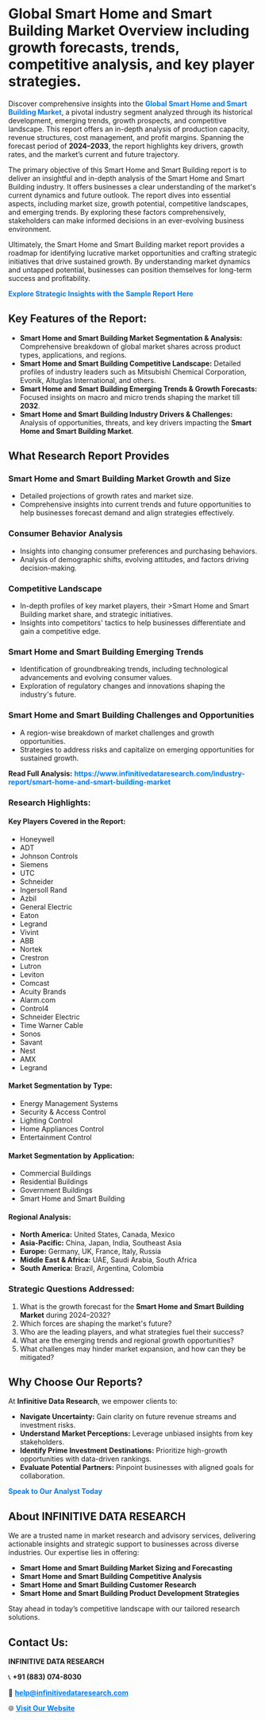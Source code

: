 <h1>Global Smart Home and Smart Building Market Overview including growth forecasts, trends, competitive analysis, and key player strategies.</h1>
<p>
Discover comprehensive insights into the 
<a href="https://www.infinitivedataresearch.com/industry-report/smart-home-and-smart-building-market" rel="dofollow" style="color: #007BFF; text-decoration: none;"><strong>Global Smart Home and Smart Building Market</strong></a>, a pivotal industry segment analyzed through its historical development, emerging trends, growth prospects, and competitive landscape. This report offers an in-depth analysis of production capacity, revenue structures, cost management, and profit margins. Spanning the forecast period of <strong>2024–2033</strong>, the report highlights key drivers, growth rates, and the market’s current and future trajectory.
</p>
<p>
The primary objective of this Smart Home and Smart Building report is to deliver an insightful and in-depth analysis of the Smart Home and Smart Building industry. It offers businesses a clear understanding of the market's current dynamics and future outlook. The report dives into essential aspects, including market size, growth potential, competitive landscapes, and emerging trends. By exploring these factors comprehensively, stakeholders can make informed decisions in an ever-evolving business environment.
</p>
<p>
Ultimately, the Smart Home and Smart Building market report provides a roadmap for identifying lucrative market opportunities and crafting strategic initiatives that drive sustained growth. By understanding market dynamics and untapped potential, businesses can position themselves for long-term success and profitability.
</p>
<p>
<a href="https://www.infinitivedataresearch.com/request-sample/reportId=110255" style="color: #007BFF; text-decoration: none;"><strong>Explore Strategic Insights with the Sample Report Here</strong></a>
</p>

<h2>Key Features of the Report:</h2>
<ul>
<li><strong>Smart Home and Smart Building Market Segmentation & Analysis:</strong> Comprehensive breakdown of global market shares across product types, applications, and regions.</li>
<li><strong>Smart Home and Smart Building Competitive Landscape:</strong> Detailed profiles of industry leaders such as Mitsubishi Chemical Corporation, Evonik, Altuglas International, and others.</li>
<li><strong>Smart Home and Smart Building Emerging Trends & Growth Forecasts:</strong> Focused insights on macro and micro trends shaping the market till <strong>2032</strong>.</li>
<li><strong>Smart Home and Smart Building Industry Drivers & Challenges:</strong> Analysis of opportunities, threats, and key drivers impacting the <strong>Smart Home and Smart Building Market</strong>.</li>
</ul>

<h2>What Research Report Provides</h2>
<h3>Smart Home and Smart Building Market Growth and Size</h3>
<ul>
<li>Detailed projections of growth rates and market size.</li>
<li>Comprehensive insights into current trends and future opportunities to help businesses forecast demand and align strategies effectively.</li>
</ul>

<h3>Consumer Behavior Analysis</h3>
<ul>
<li>Insights into changing consumer preferences and purchasing behaviors.</li>
<li>Analysis of demographic shifts, evolving attitudes, and factors driving decision-making.</li>
</ul>

<h3>Competitive Landscape</h3>
<ul>
<li>In-depth profiles of key market players, their >Smart Home and Smart Building market share, and strategic initiatives.</li>
<li>Insights into competitors' tactics to help businesses differentiate and gain a competitive edge.</li>
</ul>

<h3>Smart Home and Smart Building Emerging Trends</h3>
<ul>
<li>Identification of groundbreaking trends, including technological advancements and evolving consumer values.</li>
<li>Exploration of regulatory changes and innovations shaping the industry's future.</li>
</ul>

<h3>Smart Home and Smart Building Challenges and Opportunities</h3>
<ul>
<li>A region-wise breakdown of market challenges and growth opportunities.</li>
<li>Strategies to address risks and capitalize on emerging opportunities for sustained growth.</li>
</ul>
<p><strong>Read Full Analysis:</strong> <a href="https://www.infinitivedataresearch.com/industry-report/smart-home-and-smart-building-market" rel="dofollow" style="color: #007BFF; text-decoration: none;"><strong>https://www.infinitivedataresearch.com/industry-report/smart-home-and-smart-building-market</strong></a></p>
<h3>Research Highlights:</h3>
<h4>Key Players Covered in the Report:</h4>
<ul><li>Honeywell</li><li>ADT</li><li>Johnson Controls</li><li>Siemens</li><li>UTC</li><li>Schneider</li><li>Ingersoll Rand</li><li>Azbil</li><li>General Electric</li><li>Eaton</li><li>Legrand</li><li>Vivint</li><li>ABB</li><li>Nortek</li><li>Crestron</li><li>Lutron</li><li>Leviton</li><li>Comcast</li><li>Acuity Brands</li><li>Alarm.com</li><li>Control4</li><li>Schneider Electric</li><li>Time Warner Cable</li><li>Sonos</li><li>Savant</li><li>Nest</li><li>AMX</li><li>Legrand</li></ul>
<h4>Market Segmentation by Type:</h4>
<ul><li>Energy Management Systems</li><li>Security &amp; Access Control</li><li>Lighting Control</li><li>Home Appliances Control</li><li>Entertainment Control</li></ul>
<h4>Market Segmentation by Application:</h4>
<ul><li>Commercial Buildings</li><li>Residential Buildings</li><li>Government Buildings</li><li>Smart Home and Smart Building</li></ul>

<h4>Regional Analysis:</h4>
<ul>
<li><strong>North America:</strong> United States, Canada, Mexico</li>
<li><strong>Asia-Pacific:</strong> China, Japan, India, Southeast Asia</li>
<li><strong>Europe:</strong> Germany, UK, France, Italy, Russia</li>
<li><strong>Middle East & Africa:</strong> UAE, Saudi Arabia, South Africa</li>
<li><strong>South America:</strong> Brazil, Argentina, Colombia</li>
</ul>

<h3>Strategic Questions Addressed:</h3>
<ol>
<li>What is the growth forecast for the <strong>Smart Home and Smart Building Market</strong> during 2024–2032?</li>
<li>Which forces are shaping the market's future?</li>
<li>Who are the leading players, and what strategies fuel their success?</li>
<li>What are the emerging trends and regional growth opportunities?</li>
<li>What challenges may hinder market expansion, and how can they be mitigated?</li>
</ol>

<h2>Why Choose Our Reports?</h2>
<p>At <strong>Infinitive Data Research</strong>, we empower clients to:</p>
<ul>
<li><strong>Navigate Uncertainty:</strong> Gain clarity on future revenue streams and investment risks.</li>
<li><strong>Understand Market Perceptions:</strong> Leverage unbiased insights from key stakeholders.</li>
<li><strong>Identify Prime Investment Destinations:</strong> Prioritize high-growth opportunities with data-driven rankings.</li>
<li><strong>Evaluate Potential Partners:</strong> Pinpoint businesses with aligned goals for collaboration.</li>
</ul>
<p><a href="https://www.infinitivedataresearch.com/industry-report/smart-home-and-smart-building-market" rel="dofollow" style="color: #007BFF; text-decoration: none;"><strong>Speak to Our Analyst Today</strong></a></p>

<h2>About INFINITIVE DATA RESEARCH</h2>
<p>We are a trusted name in market research and advisory services, delivering actionable insights and strategic support to businesses across diverse industries. Our expertise lies in offering:</p>
<ul>
<li><strong>Smart Home and Smart Building Market Sizing and Forecasting</strong></li>
<li><strong>Smart Home and Smart Building Competitive Analysis</strong></li>
<li><strong>Smart Home and Smart Building Customer Research</strong></li>
<li><strong>Smart Home and Smart Building Product Development Strategies</strong></li>
</ul>
<p>Stay ahead in today’s competitive landscape with our tailored research solutions.</p>

<h2>Contact Us:</h2>
<p><strong>INFINITIVE DATA RESEARCH</strong></p>
<p>📞 <strong>+91 (883) 074-8030</strong></p>
<p>📧 <strong><a href="mailto:help@infinitivedataresearch.com" style="color: #007BFF;">help@infinitivedataresearch.com</a></strong></p>
<p>🌐 <strong><a href="https://www.infinitivedataresearch.com" rel="dofollow" style="color: #007BFF;">Visit Our Website</a></strong></p>